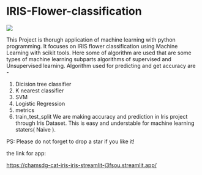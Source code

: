 # IRIS-Flower-classification

<img src="https://miro.medium.com/max/875/1*7bnLKsChXq94QjtAiRn40w.png">

This Project is thorugh application of machine learning with python programming.
It focuses on IRIS flower classification using Machine Learning with scikit tools. 
Here some of algorithm are used that are some types of machine learning subparts algorithms of supervised and Unsupervised learning.
Algorithm used for predicting and get accuracy are -
1. Dicision tree classifier 
2. K nearest classifier
3. SVM
4. Logistic Regression 
5. metrics
6. train_test_split
We are making accuracy and prediction in Iris project through Iris Dataset.
This is easy and understable for machine learning staters( Naive ).

PS: Please do not forget to drop a star if you like it!

the link for app: 

https://chamsdg-cat-iris-iris-streamlit-j3fsou.streamlit.app/
